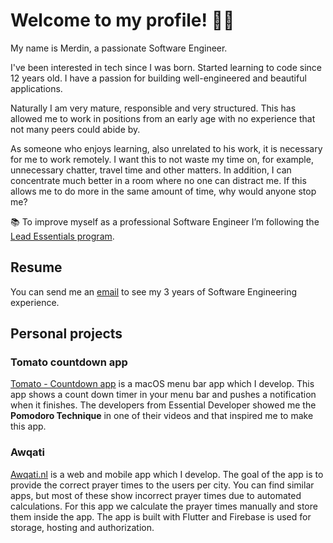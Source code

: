# Welcome to my profile! 👋🏻 

My name is Merdin, a passionate Software Engineer.

I've been interested in tech since I was born. Started learning to code since 12 years old. I have a passion for building well-engineered and beautiful applications.

Naturally I am very mature, responsible and very structured. This has allowed me to work in positions from an early age with no experience that not many peers could abide by.

As someone who enjoys learning, also unrelated to his work, it is necessary for me to work remotely. I want this to not waste my time on, for example, unnecessary chatter, travel time and other matters. In addition, I can concentrate much better in a room where no one can distract me. If this allows me to do more in the same amount of time, why would anyone stop me?

📚 To improve myself as a professional Software Engineer I’m following the [Lead Essentials program](https://iosacademy.essentialdeveloper.com/p/ios-lead-essentials/).

## Resume
You can send me an [email](mailto:job@merdin.dev) to see my 3 years of Software Engineering experience.

## Personal projects
### Tomato countdown app
[Tomato - Countdown app](https://tomato.merdin.dev) is a macOS menu bar app which I develop. This app shows a count down timer in your menu bar and pushes a notification when it finishes. The developers from Essential Developer showed me the **Pomodoro Technique** in one of their videos and that inspired me to make this app.

### Awqati
[Awqati.nl](https://awqati.nl) is a web and mobile app which I develop. The goal of the app is to provide the correct prayer times to the users per city. You can find similar apps, but most of these show incorrect prayer times due to automated calculations. For this app we calculate the prayer times manually and store them inside the app.
The app is built with Flutter and Firebase is used for storage, hosting and authorization.

